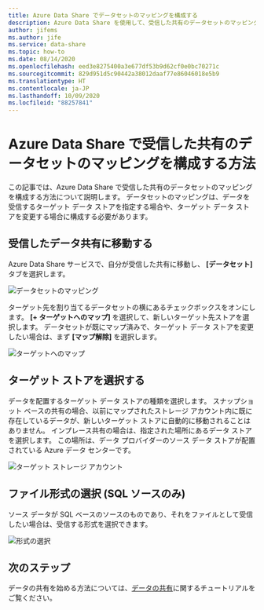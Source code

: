 ```yaml
---
title: Azure Data Share でデータセットのマッピングを構成する
description: Azure Data Share を使用して、受信した共有のデータセットのマッピングを構成する方法について説明します。
author: jifems
ms.author: jife
ms.service: data-share
ms.topic: how-to
ms.date: 08/14/2020
ms.openlocfilehash: eed3e8275400a3e677df53b9d62cf0e0bc70271c
ms.sourcegitcommit: 829d951d5c90442a38012daaf77e86046018e5b9
ms.translationtype: HT
ms.contentlocale: ja-JP
ms.lasthandoff: 10/09/2020
ms.locfileid: "88257841"
---
```

# <a name="how-to-configure-a-dataset-mapping-for-a-received-share-in-azure-data-share"></a>Azure Data Share で受信した共有のデータセットのマッピングを構成する方法

この記事では、Azure Data Share で受信した共有のデータセットのマッピングを構成する方法について説明します。 データセットのマッピングは、データを受信するターゲット データ ストアを指定する場合や、ターゲット データ ストアを変更する場合に構成する必要があります。

## <a name="navigate-to-a-received-data-share"></a>受信したデータ共有に移動する

Azure Data Share サービスで、自分が受信した共有に移動し、 **[データセット]** タブを選択します。 

![データセットのマッピング](./media/dataset-mapping.png "データセットのマッピング") 

ターゲット先を割り当てるデータセットの横にあるチェックボックスをオンにします。 **[+ ターゲットへのマップ]** を選択して、新しいターゲット先ストアを選択します。 データセットが既にマップ済みで、ターゲット データ ストアを変更したい場合は、まず **[マップ解除]** を選択します。

![ターゲットへのマップ](./media/dataset-map-target.png "ターゲットへのマップ") 

## <a name="select-a-target-store"></a>ターゲット ストアを選択する

データを配置するターゲット データ ストアの種類を選択します。 スナップショット ベースの共有の場合、以前にマップされたストレージ アカウント内に既に存在しているデータが、新しいターゲット ストアに自動的に移動されることはありません。 インプレース共有の場合は、指定された場所にあるデータ ストアを選択します。 この場所は、データ プロバイダーのソース データ ストアが配置されている Azure データ センターです。

![ターゲット ストレージ アカウント](./media/dataset-map-target-sql.png "ターゲット ストレージ") 

## <a name="select-a-file-format-sql-sources-only"></a>ファイル形式の選択 (SQL ソースのみ)

ソース データが SQL ベースのソースのものであり、それをファイルとして受信したい場合は、受信する形式を選択できます。 

![形式の選択](./media/sql-file-formats.png "SQL ファイルの形式")

## <a name="next-steps"></a>次のステップ

データの共有を始める方法については、[データの共有](share-your-data.md)に関するチュートリアルをご覧ください。



